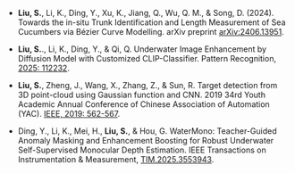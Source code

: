 - <strong>Liu, S.</strong>, Li, K., Ding, Y., Xu, K., Jiang, Q., Wu, Q. M., & Song, D. (2024). Towards the in-situ Trunk Identification and Length Measurement of Sea Cucumbers via Bézier Curve Modelling. arXiv preprint [arXiv:2406.13951](https://arxiv.org/abs/2406.13951).
  
- <strong>Liu, S.</strong>., Li, K., Ding, Y., & Qi, Q. Underwater Image Enhancement by Diffusion Model with Customized CLIP-Classifier. Pattern Recognition, [2025: 112232](https://www.sciencedirect.com/science/article/pii/S0031320325008933).

- <strong>Liu, S.</strong>, Zheng, J., Wang, X., Zhang, Z., & Sun, R. Target detection from 3D point-cloud using Gaussian function and CNN. 2019 34rd Youth Academic Annual Conference of Chinese Association of Automation (YAC). [IEEE, 2019: 562-567](https://ieeexplore.ieee.org/abstract/document/8787705).

- Ding, Y., Li, K., Mei, H., <strong>Liu, S.</strong>, & Hou, G. WaterMono: Teacher-Guided Anomaly Masking and Enhancement Boosting for Robust Underwater Self-Supervised Monocular Depth Estimation. IEEE Transactions on Instrumentation & Measurement, [TIM.2025.3553943](https://ieeexplore.ieee.org/abstract/document/10937915/). 
